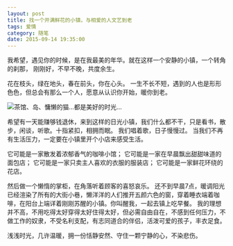 ```yaml
---
layout: post
title: 找一个开满鲜花的小镇，与相爱的人文艺到老
tags: 爱情
category: 随笔
date: 2015-09-14 19:35:00
---
```


我希望，遇见你的时候，是在我最美的年华。就在这样一个安静的小镇，一个转角的刹那， 刚刚好，不早不晚，共度余生。

花在枝头，绿在地头，春在前头，你在心头。 一生不长不短，遇到的人也是形形色色，但总会有那么一个人，愿意从认识你开始，暖你到老。

![](http://7xlkoc.com1.z0.glb.clouddn.com/9-14-02.jpg "茶馆、岛、慵懒的猫...都是美好的时光...")

希望有一天能赚够钱退休，来到这样的日光小镇，我们什么都不干，只是看书，散步，闲谈，听歌。十指紧扣，相拥而眠。 我们唱着歌，日子慢慢过。 当我们不再有生活压力，一定要在小镇里开个小店来感受生活。

它可能是一家散发着浓郁香气的咖啡小馆；
它可能是一家在早晨飘出甜甜味道的面包店；
它可能是一家只卖主人喜欢的衣服的服装店；
它可能是一家鲜花环绕的花店。

然后做一个懒惰的掌柜，在角落听着顾客的喜怒哀乐。 还不到早晨7点，暖调阳光已经渲染了所有的大街小巷，懒洋洋的人们推开五颜六色的窗，穿着睡衣端着咖啡，在阳台上端详着刚刚苏醒的小镇。你叫醒我，一起去镇上吃早餐。 我的理想并不高，不用吃得太好穿得太好住得太好，但必需自由自在，不感到任何压力，不做工作的奴隶，不受名利支配，有志同道合的伴侣，活泼可爱的孩子，丰衣足食。

浅浅时光，几许温暖，拥一份恬静安然、守住一颗宁静的心，不染悲伤。